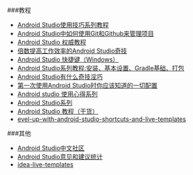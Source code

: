 ###教程

* [Android Studio使用技巧系列教程](http://blog.csdn.net/growth58/article/details/46729803)
* [Android Studio中如何使用Git和Github来管理项目](http://blog.csdn.net/wei18359100306/article/details/45645145)
* [Android Studio 权威教程](http://blog.csdn.net/column/details/zsl-androidstudio.html)
* [倍数提高工作效率的Android Studio奇技](http://zlv.me/posts/2015/07/13/14_android-studio-tips/)
* [Android Studio 快捷键（Windows）](http://blog.csdn.net/altair86/article/details/8972178)
* [Android Studio系列教程:安装、基本设置、Gradle基础、打包](http://stormzhang.com)
* [Android Studio有什么奇技淫巧](http://www.zhihu.com/question/27482725)
* [第一次使用Android Studio时你应该知道的一切配置](http://www.cnblogs.com/smyhvae/p/4390905.html)
* [Android studio 使用心得系列](http://my.oschina.net/aibenben/blog/370678)
* [Android Studio系列](http://blog.csdn.net/column/details/hyr-as-123.html)
* [Android Studio 教程（干货）](http://blog.csdn.net/piscesq329a/article/details/49473215)
* [evel-up-with-android-studio-shortcuts-and-live-templates](http://blog.stablekernel.com/level-up-with-android-studio-shortcuts-and-live-templates/)



###其他
* [Android Studio中文社区](http://android-studio.org/index.php)
* [Android Studio意见和建议统计](https://www.gdgdocs.org/forms/d/13P9ZgqYdTANBr5ou8TT7jJ4FiixG8JFrPf0BfZXCBRE/viewform)
* [idea-live-templates](https://github.com/keyboardsurfer/idea-live-templates)



